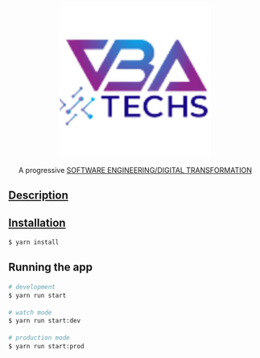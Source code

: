 <p align="center">
  <a href="https://vbatechs.com/" target="blank"><img src="./photo.jpg" width="300" alt="Nest Logo" /></a>
</p>
  <p align="center">A progressive <a href="https://vbatechs.com/" target="_blank">SOFTWARE ENGINEERING/DIGITAL TRANSFORMATION</p>
    <p align="center">
</p>

## Description
## Installation

```bash
$ yarn install
```

## Running the app

```bash
# development
$ yarn run start

# watch mode
$ yarn run start:dev

# production mode
$ yarn run start:prod
```

